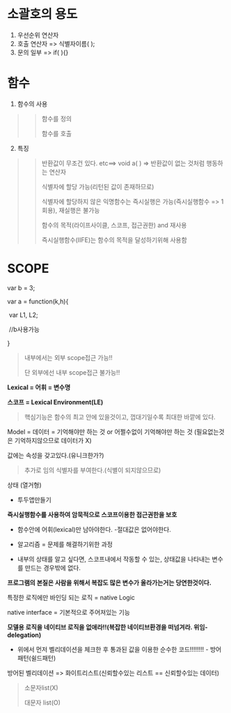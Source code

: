 #  소괄호의 용도

1. 우선순위 연산자
2. 호출 연산자 => 식별자이름(  );
3. 문의 일부 => if(  ){}



# 함수

1. 함수의 사용

> > 함수를 정의
> >
> > 함수를 호출

2. 특징

> > 반환값이 무조건 있다. etc==> void a(  ) => 반환값이 없는 것처럼 행동하는 연산자
> >
> > 식별자에 할당 가능(리턴된 값이 존재하므로)
> >
> > 식별자에 할당하지 않은 익명함수는 즉시실행은 가능(즉시실행함수 => 1회용), 재실행은 불가능
> >
> > 함수의 목적(라이프사이클, 스코프, 접근권한) and 재사용
> >
> > 즉시실행함수(IIFE)는 함수의 목적을 달성하기위해 사용함



# SCOPE

var b = 3;

var a = function(k,h){

​	var L1, L2;

​	//b사용가능

}

> 내부에서는 외부 scope접근 가능!!
>
> 단 외부에선 내부 scope접근 불가능!!

**Lexical = 어휘 = 변수명**

**스코프 = Lexical Environment(LE)**

>  핵심기능은 함수의 최고 안에 있을것이고, 껍대기일수록 최대한 바깥에 있다.

Model = 데이터 = 기억해야만 하는 것 or 어쩔수없이 기억해야만 하는 것 (필요없는것은 기억하지않으므로 데이터가 X)

값에는 속성을 갖고있다.(유니크한가?)

> 추가로 임의 식별자를 부여한다.(식별이 되지않으므로)

상태 (열거형)

- 투두앱만들기

**즉시실행함수를 사용하여 암묵적으로 스코프이용한 접근권한을 보호**

- 함수안에 어휘(lexical)만 남아야한다. -절대값은 없어야한다.



- 알고리즘 = 문제를 해결하기위한 과정
- 내부의 상태를 알고 싶다면, 스코프내에서 작동할 수 있는, 상태값을 나타내는 변수를 만드는 경우밖에 없다.



**프로그램의 본질은 사람을 위해서 복잡도 많은 변수가 올라가는거는 당연한것이다.**

특정한 로직에만 바인딩 되는 로직 = native Logic

native interface = 기본적으로 주어져있는 기능

**모델용 로직을 네이티브 로직을 없애라!!(복잡한 네이티브환경을 떠넘겨라. 위임-delegation)**



* 위에서 먼저 벨리데이션을 체크한 후 통과된 값을 이용한 순수한 코드!!!!!!!! - 방어패턴(쉴드패턴)

방어된 벨리데이션 => 화이트리스트(신뢰할수있는 리스트 == 신뢰할수있는 데이터)

> 소문자list(X)
>
> 대문자 list(O)



